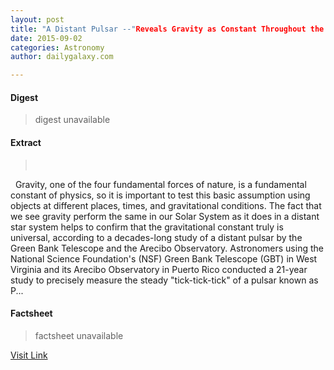 ```yaml
---
layout: post
title: "A Distant Pulsar --"Reveals Gravity as Constant Throughout the Universe""
date: 2015-09-02
categories: Astronomy
author: dailygalaxy.com

---
```



#### Digest
>digest unavailable

#### Extract
>       Gravity, one of the four fundamental forces of nature, is a fundamental constant of physics, so it is important to test this basic assumption using objects at different places, times, and gravitational conditions. The fact that we see gravity perform the same in our Solar System as it does in a distant star system helps to confirm that the gravitational constant truly is universal, according to a decades-long study of a distant pulsar by the Green Bank Telescope and the Arecibo Observatory. Astronomers using the National Science Foundation's (NSF) Green Bank Telescope (GBT) in West Virginia and its Arecibo Observatory in Puerto Rico conducted a 21-year study to precisely measure the steady "tick-tick-tick" of a pulsar known as P...

#### Factsheet
>factsheet unavailable

[Visit Link](http://www.dailygalaxy.com/my_weblog/2015/08/a-distant-pulsar-reveals-gravity-as-constant-throughout-the-universe.html)


